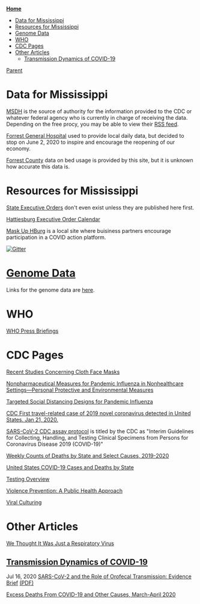 <!-- START doctoc generated TOC please keep comment here to allow auto update -->
<!-- DON'T EDIT THIS SECTION, INSTEAD RE-RUN doctoc TO UPDATE -->
**[Home](#pages/blog/cv19/index)**

- [Data for Mississippi](#data-for-mississippi)
- [Resources for Mississippi](#resources-for-mississippi)
- [Genome Data](#genome-data)
- [WHO](#who)
- [CDC Pages](#cdc-pages)
- [Other Articles](#other-articles)
  - [Transmission Dynamics of COVID-19](#transmission-dynamics-of-covid-19)

<!-- END doctoc generated TOC please keep comment here to allow auto update -->

[Parent](#pages/blog/cv19/index)

# Data for Mississippi

[MSDH](https://msdh.ms.gov/msdhsite/_static/14,0,420.html ) is the source 
of authority for the information provided to the CDC  or whatever federal 
agency who is currently in charge of receiving the data.  Depending on the 
free procy, you may be able to view their [RSS feed](#crown/rss).

[Forrest General Hospital](https://fhcovid19.com/) used to provide local 
daily data, but decided to stop on June 2, 2020 to inspire and encourage 
the reopening of our economy.

[Forrest County](https://covidactnow.org/us/ms/county/forrest_county?s=647107)
data on bed usage is provided by this site, but it is unknown how accurate this 
data is.

# Resources for Mississippi

[State Executive Orders](https://www.sos.ms.gov/content/executiveorders/) don't
even exist unless they are published here first.

[Hattiesburg Executive Order Calendar](#crown/calendar/coh)

[Mask Up HBurg](http://maskuphburg.com/index.html) is a local site where 
buisiness partners encourage participation in a COVID action platform.

[![Gitter](https://badges.gitter.im/umeboshi2/community.svg)](https://gitter.im/umeboshi2/community?utm_source=badge&utm_medium=badge&utm_campaign=pr-badge)

# [Genome Data](#pages/blog/cv19/genome-data)

Links for the genome data are [here](#pages/blog/cv19/genome-data).

# WHO

[WHO Press Briefings](https://www.who.int/emergencies/diseases/novel-coronavirus-2019/media-resources/press-briefings)


# CDC Pages

[Recent Studies Concerning Cloth Face Masks](https://www.cdc.gov/coronavirus/2019-ncov/prevent-getting-sick/cloth-face-cover-guidance.html#recent-studies)

[Nonpharmaceutical Measures for Pandemic Influenza in Nonhealthcare Settings—Personal Protective and Environmental Measures](https://wwwnc.cdc.gov/eid/article/26/5/19-0994_article)

[Targeted Social Distancing Designs for Pandemic Influenza](https://wwwnc.cdc.gov/eid/article/12/11/06-0255_article)

[CDC First travel-related case of 2019 novel coronavirus detected in United States. Jan 21, 2020.](https://www.cdc.gov/media/releases/2020/p0121-novel-coronavirus-travel-case.html)

[SARS-CoV-2 CDC assay protocol](https://www.cdc.gov/coronavirus/2019-nCoV/lab/guidelines-clinical-specimens.html) is titled by the CDC as "Interim Guidelines 
for Collecting, Handling, and Testing Clinical Specimens from Persons for 
Coronavirus Disease 2019 (COVID-19)"

[Weekly Counts of Deaths by State and Select Causes, 2019-2020](https://data.cdc.gov/NCHS/Weekly-Counts-of-Deaths-by-State-and-Select-Causes/muzy-jte6)

[United States COVID-19 Cases and Deaths by State](https://www.cdc.gov/covid-data-tracker/#cases)

[Testing Overview](https://www.cdc.gov/coronavirus/2019-ncov/hcp/testing-overview.html)

[Violence Prevention: A Public Health Approach](https://www.cdc.gov/violenceprevention/publichealthissue/publichealthapproach.html)

[Viral Culturing](https://www.cdc.gov/coronavirus/2019-ncov/lab/grows-virus-cell-culture.html)

# Other Articles

[We Thought It Was Just a Respiratory Virus](https://www.ucsf.edu/magazine/covid-body)

<div class="link-view" data-title="Research Papers"  data-events="general-info"></div>

## [Transmission Dynamics of COVID-19](http://www.cebm.net/evidence-synthesis/transmission-dynamics-of-covid-19/)

Jul 16, 2020
[SARS-CoV-2 and the Role of Orofecal Transmission: Evidence Brief](https://www.cebm.net/covid-19/sars-cov-2-and-the-role-of-orofecal-transmission-evidence-brief/) [(PDF)](https://www.cebm.net/wp-content/uploads/2020/07/SARS-CoV-2-and-the-Role-of-Orofecal-Transmission-Evidence-Brief-2.pdf)

[Excess Deaths From COVID-19 and Other Causes, March-April 2020](https://jamanetwork.com/journals/jama/fullarticle/2768086)
